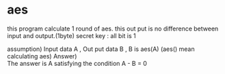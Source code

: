 # aes
this program calculate 1 round of aes. this out put is no difference between input and output.(1byte)
secret key : all bit is 1

  assumption)
    Input data A , Out put data B ,  B is aes(A) (aes() mean calculating aes)
  Answer)            
   The answer is A satisfying the condition A - B = 0
